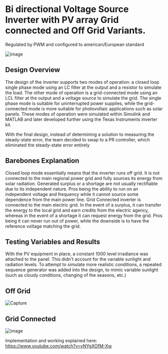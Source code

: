 #  Bi directional Voltage Source Inverter with PV array Grid connected and Off Grid Variants. 

Regulated by PWM and configured to american/European standard

![image](https://user-images.githubusercontent.com/89353805/130367878-7986d78b-58a0-4ed4-b5c3-c91bda2dbea7.png)

## Design Overview
The design of the inverter supports two modes of operation: a closed loop
single phase mode using an LC filter at the output and a resistor to simulate the load. The other mode of
operation is a grid-connected mode using an LCL filter at the output and a voltage source to simulate the
grid. The single phase mode is suitable for uninterrupted power supplies, while the grid-connected mode
is more suitable for photovoltaic applications such as solar panels. These modes of operation were
simulated within Simulink and MATLAB and later developed further using the Texas Instruments
inverter kit.

With the final design, instead of determining a solution to measuring the steady-state error, the
team decided to swap to a PR controller, which eliminated the steady-state error entirely


## Barebones Explanation
Closed loop mode essentially means that the inverter runs off grid. It is not connected to the main
regional power grid and fully sources its energy from solar radiation. Generated surplus or a shortage are
not usually rectifiable due to its independent nature. Pros being the ability to run on an independent
voltage and frequency while it cannot source some dependence from the main power line.
Grid Connected inverter is connected to the main electric grid. In the event of a surplus, it can transfer
the energy to the local grid and earn credits from the electric agency, whereas in the event of a shortage
it can request energy from the grid. Pros being it can never run out of power, while the downside is to
have the reference voltage matching the grid.

## Testing Variables and Results 

With the PV equipment in place, a constant 1000 level irradiance was attached to the panel. This didn't account for the variable sunlight and
radiation levels. To attempt to simulate more realistic conditions, a repeated sequence generator was
added into the design, to mimic variable sunlight (such as cloudy conditions, changing of the seasons,
etc.)
## Off Grid
![Capture](https://user-images.githubusercontent.com/89353805/130368284-f9dc03a8-1c5e-4836-a152-3fc540357212.PNG)
## Grid Connected
![image](https://user-images.githubusercontent.com/89353805/130368006-27811ea8-39fb-46d9-b089-9c325dddf979.png)


Implementation and working explained here: https://www.youtube.com/watch?v=yNYgXOfM-Xw

